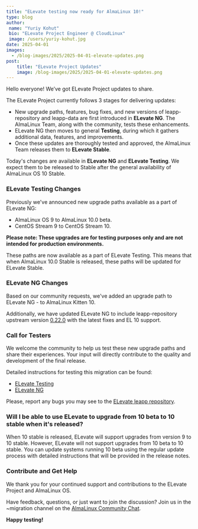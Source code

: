 ```yaml
---
title: "ELevate testing now ready for AlmaLinux 10!"
type: blog
author: 
 name: "Yuriy Kohut"
 bio: "ELevate Project Engineer @ CloudLinux"
 image: /users/yuriy-kohut.jpg
date: 2025-04-01
images:
  - /blog-images/2025/2025-04-01-elevate-updates.png
post: 
    title: "ELevate Project Updates"
    image: /blog-images/2025/2025-04-01-elevate-updates.png
---
```


Hello everyone! We’ve got ELevate Project updates to share.

The ELevate Project currently follows 3 stages for delivering updates:

* New upgrade paths, features, bug fixes, and new versions of leapp-repository and leapp-data are first introduced in **ELevate NG**. The AlmaLinux Team, along with the community, tests these enhancements.
* ELevate NG then moves to general **Testing**, during which it gathers additional data, features, and improvements.
* Once these updates are thoroughly tested and approved, the AlmaLinux Team releases them to **ELevate Stable**.

Today's changes are available in **ELevate NG** and **ELevate Testing**. We expect them to be released to Stable after the general availability of AlmaLinux OS 10 Stable.

### ELevate Testing Changes

Previously we've announced new upgrade paths available as a part of ELevate NG: 
* AlmaLinux OS 9 to AlmaLinux 10.0 beta.
* CentOS Stream 9 to CentOS Stream 10.

**Please note: These upgrades are for testing purposes only and are not intended for production environments.**

These paths are now available as a part of ELevate Testing. This means that when AlmaLinux 10.0 Stable is released, these paths will be updated for ELevate Stable.

### ELevate NG Changes

Based on our community requests, we've added an upgrade path to ELevate NG - to AlmaLinux Kitten 10.

Additionally, we have updated ELevate NG to include leapp-repository upstream version [0.22.0](https://github.com/AlmaLinux/leapp-repository/pull/139) with the latest fixes and EL 10 support.

### Call for Testers

We welcome the community to help us test these new upgrade paths and share their experiences. Your input will directly contribute to the quality and development of the final release. 

Detailed instructions for testing this migration can be found:
* [ELevate Testing](https://wiki.almalinux.org/elevate/ELevate-testing-guide.html)
* [ELevate NG](https://wiki.almalinux.org/elevate/ELevate-NG-testing-guide.html)

Please, report any bugs you may see to the [ELevate leapp repository](https://github.com/AlmaLinux/leapp-repository).

### Will I be able to use ELevate to upgrade from 10 beta to 10 stable when it's released?

When 10 stable is released, ELevate will support upgrades from version 9 to 10 stable. However, ELevate will not support upgrades from 10 beta to 10 stable. You can update systems running 10 beta using the regular update process with detailed instructions that will be provided in the release notes. 

### Contribute and Get Help

We thank you for your continued support and contributions to the ELevate Project and AlmaLinux OS. 

Have feedback, questions, or just want to join the discussion? Join us in the ~migration channel on the [AlmaLinux Community Chat](https://chat.almalinux.org/almalinux/channels/migration).

**Happy testing!**
